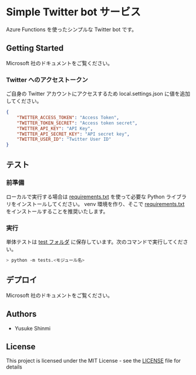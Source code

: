 # Simple Twitter bot サービス

Azure Functions を使ったシンプルな Twitter bot です。

## Getting Started

Microsoft 社のドキュメントをご覧ください。

### Twitter へのアクセストークン

ご自身の Twitter アカウントにアクセスするため local.settings.json に値を追加してください。

```json
{
    "TWITTER_ACCESS_TOKEN": "Access Token",
    "TWITTER_TOKEN_SECRET": "Access token secret",
    "TWITTER_API_KEY": "API Key",
    "TWITTER_API_SECRET_KEY": "API secret key",
    "TWITTER_USER_ID": "Twitter User ID"
}
```

## テスト

### 前準備

ローカルで実行する場合は [requirements.txt](./requirements.txt) を使って必要な Python ライブラリをインストールしてください。
venv 環境を作り、そこで [requirements.txt](./requirements.txt) をインストールすることを推奨いたします。

### 実行

単体テストは [test フォルダ](./tests/) に保存しています。次のコマンドで実行してください。

```bash
> python -m tests.<モジュール名>
```

## デプロイ

Microsoft 社のドキュメントをご覧ください。

## Authors

* Yusuke Shinmi

## License

This project is licensed under the MIT License - see the [LICENSE](./LICENSE) file for details

